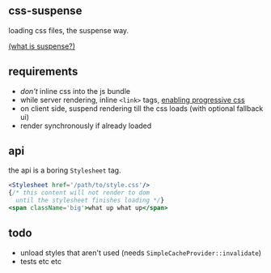 css-suspense
---

loading css files, the suspense way. 

[(what is suspense?)](https://youtu.be/nLF0n9SACd4)

requirements
---

- *don't* inline css into the js bundle 
- while server rendering, inline `<link>` tags, [enabling progressive css](https://jakearchibald.com/2016/link-in-body/)
- on client side, suspend rendering till the css loads (with optional fallback ui)
- render synchronously if already loaded 

api
--- 

the api is a boring `Stylesheet` tag.

```jsx
<Stylesheet href='/path/to/style.css'/>
{/* this content will not render to dom
  until the stylesheet finishes loading */}   
<span className='big'>what up what up</span>
```


todo 
--- 

- unload styles that aren't used (needs `SimpleCacheProvider::invalidate`)
- tests etc etc 
